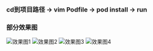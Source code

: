 
### cd到项目路径 -> vim Podfile -> pod install -> run


### 部分效果图
![效果图1](https://github.com/ITIosEthan/CzyIMSummarise/blob/master/Simulator%20Screen%20Shot%202017%E5%B9%B48%E6%9C%8831%E6%97%A5%20%E4%B8%8B%E5%8D%884.15.21.png)
![效果图2](https://github.com/ITIosEthan/CzyIMSummarise/blob/master/Simulator%20Screen%20Shot%202017%E5%B9%B48%E6%9C%8831%E6%97%A5%20%E4%B8%8B%E5%8D%884.15.24.png)
![效果图3](https://github.com/ITIosEthan/CzyIMSummarise/blob/master/Simulator%20Screen%20Shot%202017%E5%B9%B48%E6%9C%8831%E6%97%A5%20%E4%B8%8B%E5%8D%884.15.28.png)
![效果图4](https://github.com/ITIosEthan/CzyIMSummarise/blob/master/Simulator%20Screen%20Shot%202017%E5%B9%B48%E6%9C%8831%E6%97%A5%20%E4%B8%8B%E5%8D%884.15.31.png)
